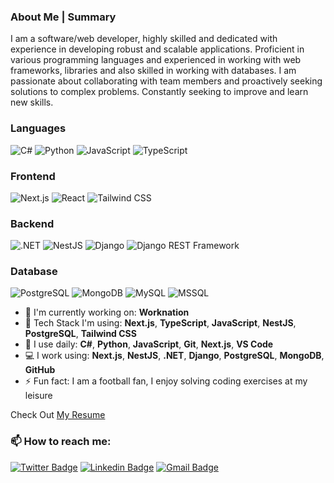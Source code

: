 ###  About Me | Summary
I am a software/web developer, highly skilled and dedicated with experience in developing robust and scalable applications. Proficient in various programming languages and experienced in working with web frameworks, libraries and also skilled in working with databases. I am passionate about collaborating with team members and proactively seeking solutions to complex problems. Constantly seeking to improve and learn new skills. <br>

### Languages

![C#](https://img.shields.io/badge/-C%23-000?&logo=C%20Sharp)
![Python](https://img.shields.io/badge/-Python-000?&logo=Python)
![JavaScript](https://img.shields.io/badge/-JavaScript-000?&logo=JavaScript)
![TypeScript](https://img.shields.io/badge/-TypeScript-000?&logo=TypeScript)

### Frontend
![Next.js](https://img.shields.io/badge/-Next.js-000?&logo=Next.js)
![React](https://img.shields.io/badge/-React-000?&logo=React)
![Tailwind CSS](https://img.shields.io/badge/-Tailwind%20CSS-000?&logo=TailwindCSS)

### Backend
![.NET](https://img.shields.io/badge/-.NET-000?&logo=.NET)
![NestJS](https://img.shields.io/badge/-NestJS-000?&logo=nestjs)
![Django](https://img.shields.io/badge/-Django-000?&logo=Django)
![Django REST Framework](https://img.shields.io/badge/-Django%20REST%20Framework-000?&logo=django)

### Database
![PostgreSQL](https://img.shields.io/badge/-PostgreSQL-000?&logo=PostgreSQL)
![MongoDB](https://img.shields.io/badge/-MongoDB-000?&logo=MongoDB)
![MySQL](https://img.shields.io/badge/-MySQL-000?&logo=MySQL)
![MSSQL](https://img.shields.io/badge/-MSSQL-000?&logo=Microsoft%20SQL%20Server)

- 🔭 I'm currently working on: **Worknation**
- 🚀 Tech Stack I'm using: **Next.js**, **TypeScript**, **JavaScript**, **NestJS**, **PostgreSQL**, **Tailwind CSS**
- 🚀 I use daily: **C#**, **Python**, **JavaScript**, **Git**, **Next.js**, **VS Code**
- 💻 I work using: **Next.js**, **NestJS**, **.NET**, **Django**, **PostgreSQL**, **MongoDB**, **GitHub**
- ⚡️ Fun fact: I am a football fan, I enjoy solving coding exercises at my leisure

Check Out [My Resume](https://docs.google.com/document/d/1HG93DA2YZ5ut_cl8pKw_47RC9nthDVlJYHVvXuMcDG0/edit?usp=sharing)

###  📫 How to reach me:

[![Twitter Badge](https://img.shields.io/badge/-@mayowaakinade-1ca0f1?style=flat-square&labelColor=1ca0f1&logo=twitter&logoColor=white&link=https://twitter.com/mayowaakinade)](https://twitter.com/mayowaakinade) 
[![Linkedin Badge](https://img.shields.io/badge/-mayowaakinade-blue?style=flat-square&logo=Linkedin&logoColor=white&link=https://www.linkedin.com/in/mayowaakinade/)](https://www.linkedin.com/in/mayowaakinade/)
[![Gmail Badge](https://img.shields.io/badge/Gmail-c14438?style=flat-square&logo=Gmail&logoColor=white&link=mailto:akinade.mayowa@gmail.com)](mailto:akinade.mayowa@gmail.com)
